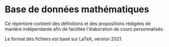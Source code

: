# Base de données mathématiques

Ce répertoire contient des définitions et des propositions rédigées de manière indépendante afin de facilitée l'élaboration de cours personnalisés.

Le format des fichiers est basé sur LaTeX,
version 2021.

